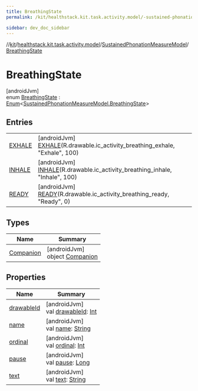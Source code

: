 ```yaml
---
title: BreathingState
permalink: /kit/healthstack.kit.task.activity.model/-sustained-phonation-measure-model/-breathing-state/index.html

sidebar: dev_doc_sidebar
---
```

//[kit](../../../../kit.html)/[healthstack.kit.task.activity.model](../../index.html)/[SustainedPhonationMeasureModel](../index.html)/[BreathingState](index.html)



# BreathingState



[androidJvm]\
enum [BreathingState](index.html) : [Enum](https://kotlinlang.org/api/latest/jvm/stdlib/kotlin/-enum/index.html)&lt;[SustainedPhonationMeasureModel.BreathingState](index.html)&gt;



## Entries


| | |
|---|---|
| [EXHALE](-e-x-h-a-l-e/index.html) | [androidJvm]<br>[EXHALE](-e-x-h-a-l-e/index.html)(R.drawable.ic_activity_breathing_exhale, &quot;Exhale&quot;, 100) |
| [INHALE](-i-n-h-a-l-e/index.html) | [androidJvm]<br>[INHALE](-i-n-h-a-l-e/index.html)(R.drawable.ic_activity_breathing_inhale, &quot;Inhale&quot;, 100) |
| [READY](-r-e-a-d-y/index.html) | [androidJvm]<br>[READY](-r-e-a-d-y/index.html)(R.drawable.ic_activity_breathing_ready, &quot;Ready&quot;, 0) |


## Types


| Name | Summary |
|---|---|
| [Companion](-companion/index.html) | [androidJvm]<br>object [Companion](-companion/index.html) |


## Properties


| Name | Summary |
|---|---|
| [drawableId](drawable-id.html) | [androidJvm]<br>val [drawableId](drawable-id.html): [Int](https://kotlinlang.org/api/latest/jvm/stdlib/kotlin/-int/index.html) |
| [name](../../../healthstack.kit.ui.util/-interaction-type/-n-o-t-h-i-n-g/index.html#-372974862%2FProperties%2F-106109196) | [androidJvm]<br>val [name](../../../healthstack.kit.ui.util/-interaction-type/-n-o-t-h-i-n-g/index.html#-372974862%2FProperties%2F-106109196): [String](https://kotlinlang.org/api/latest/jvm/stdlib/kotlin/-string/index.html) |
| [ordinal](../../../healthstack.kit.ui.util/-interaction-type/-n-o-t-h-i-n-g/index.html#-739389684%2FProperties%2F-106109196) | [androidJvm]<br>val [ordinal](../../../healthstack.kit.ui.util/-interaction-type/-n-o-t-h-i-n-g/index.html#-739389684%2FProperties%2F-106109196): [Int](https://kotlinlang.org/api/latest/jvm/stdlib/kotlin/-int/index.html) |
| [pause](pause.html) | [androidJvm]<br>val [pause](pause.html): [Long](https://kotlinlang.org/api/latest/jvm/stdlib/kotlin/-long/index.html) |
| [text](text.html) | [androidJvm]<br>val [text](text.html): [String](https://kotlinlang.org/api/latest/jvm/stdlib/kotlin/-string/index.html) |

